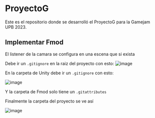 # ProyectoG
Este es el repositorio donde se desarrolló el ProyectoG para la Gamejam UPB 2023.

## Implementar Fmod
El listener de la camara se configura en una escena que si exista

Debe ir un `.gitignore` en la raiz del proyecto con esto:
![image](https://user-images.githubusercontent.com/66889936/216745364-e849cd3a-cf14-49d8-aaa8-e6deffec478a.png)

En la carpeta de Unity debe ir un `.gitignore` con esto:

![image](https://user-images.githubusercontent.com/66889936/216745423-9159ecb1-45a8-4c54-ab8c-1742d25721b8.png)

Y la carpeta de Fmod solo tiene un `.gitattributes`

Finalmente la carpeta del proyecto se ve así 

![image](https://user-images.githubusercontent.com/66889936/216745470-7eea74cc-3b78-439f-9bdb-32f99a3c64c2.png)
